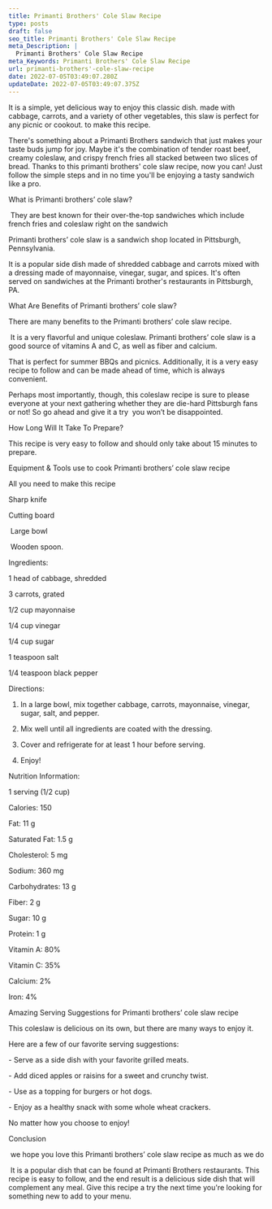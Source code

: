 ```yaml
---
title: Primanti Brothers' Cole Slaw Recipe
type: posts
draft: false
seo_title: Primanti Brothers' Cole Slaw Recipe
meta_Description: |
  Primanti Brothers' Cole Slaw Recipe
meta_Keywords: Primanti Brothers' Cole Slaw Recipe
url: primanti-brothers'-cole-slaw-recipe
date: 2022-07-05T03:49:07.280Z
updateDate: 2022-07-05T03:49:07.375Z
---
```

<!--StartFragment-->

It is a simple, yet delicious way to enjoy this classic dish. made with cabbage, carrots, and a variety of other vegetables, this slaw is perfect for any picnic or cookout. to make this recipe.



There's something about a Primanti Brothers sandwich that just makes your taste buds jump for joy. Maybe it's the combination of tender roast beef, creamy coleslaw, and crispy french fries all stacked between two slices of bread. Thanks to this primanti brothers' cole slaw recipe, now you can! Just follow the simple steps and in no time you'll be enjoying a tasty sandwich like a pro.



What is Primanti brothers’ cole slaw?



 They are best known for their over-the-top sandwiches which include french fries and coleslaw right on the sandwich



Primanti brothers’ cole slaw is a sandwich shop located in Pittsburgh, Pennsylvania.



It is a popular side dish made of shredded cabbage and carrots mixed with a dressing made of mayonnaise, vinegar, sugar, and spices. It's often served on sandwiches at the Primanti brother's restaurants in Pittsburgh, PA.



What Are Benefits of Primanti brothers’ cole slaw?



There are many benefits to the Primanti brothers’ cole slaw recipe.



 It is a very flavorful and unique coleslaw. Primanti brothers’ cole slaw is a good source of vitamins A and C, as well as fiber and calcium.



That is perfect for summer BBQs and picnics. Additionally, it is a very easy recipe to follow and can be made ahead of time, which is always convenient. 



Perhaps most importantly, though, this coleslaw recipe is sure to please everyone at your next gathering whether they are die-hard Pittsburgh fans or not! So go ahead and give it a try  you won’t be disappointed.



How Long Will It Take To Prepare?



This recipe is very easy to follow and should only take about 15 minutes to prepare.



Equipment & Tools use to cook Primanti brothers’ cole slaw recipe



All you need to make this recipe 



Sharp knife



Cutting board



 Large bowl 



 Wooden spoon.



Ingredients:



1 head of cabbage, shredded



3 carrots, grated



1/2 cup mayonnaise



1/4 cup vinegar



1/4 cup sugar



1 teaspoon salt



1/4 teaspoon black pepper



Directions:



1. In a large bowl, mix together cabbage, carrots, mayonnaise, vinegar, sugar, salt, and pepper.



2. Mix well until all ingredients are coated with the dressing.



3. Cover and refrigerate for at least 1 hour before serving. 



4. Enjoy!



Nutrition Information:



1 serving (1/2 cup) 



Calories: 150



Fat: 11 g



Saturated Fat: 1.5 g



Cholesterol: 5 mg



Sodium: 360 mg



Carbohydrates: 13 g



Fiber: 2 g 



Sugar: 10 g 



Protein: 1 g



Vitamin A: 80%



Vitamin C: 35%



Calcium: 2%



Iron: 4%



Amazing Serving Suggestions for Primanti brothers’ cole slaw recipe



This coleslaw is delicious on its own, but there are many ways to enjoy it.



Here are a few of our favorite serving suggestions:



\- Serve as a side dish with your favorite grilled meats.



\- Add diced apples or raisins for a sweet and crunchy twist.



\- Use as a topping for burgers or hot dogs.



\- Enjoy as a healthy snack with some whole wheat crackers.



No matter how you choose to enjoy!



Conclusion



 we hope you love this Primanti brothers’ cole slaw recipe as much as we do



 It is a popular dish that can be found at Primanti Brothers restaurants. This recipe is easy to follow, and the end result is a delicious side dish that will complement any meal. Give this recipe a try the next time you're looking for something new to add to your menu.



<!--EndFragment-->